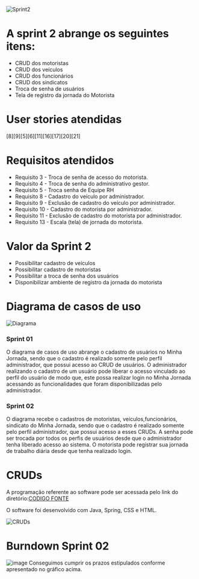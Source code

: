 
![Sprint2](https://github.com/PITime01/Minha-Jornada/blob/SPRINT-2/SPRINT%202/STORY%20CARDS_sprint2.gif?raw=true)


# A sprint 2 abrange os seguintes itens:
* CRUD dos motoristas
* CRUD dos veículos
* CRUD dos funcionários
* CRUD dos sindicatos
* Troca de senha de usuários
* Tela de registro da jornada do Motorista


# User stories atendidas
[8][9][5][6][11][16][17][20][21]

# Requisitos atendidos
* Requisito 3 - Troca de senha de acesso do motorista.
* Requisito 4 - Troca de senha do administrativo gestor.
* Requisito 5 - Troca senha de Equipe RH
* Requisito 8 - Cadastro do veículo por administrador.
* Requisito 9 - Exclusão de cadastro do veículo por administrador.
* Requisito 10 - Cadastro do motorista por administrador.
* Requisito 11 - Exclusão de cadastro do motorista por administrador.
* Requisito 13 - Escala (tela) de jornada do motorista.

# Valor da Sprint 2
* Possibilitar cadastro de veículos
* Possibilitar cadastro de motoristas
* Possibilitar a troca de senha dos usuários
* Disponibilizar ambiente de registro da jornada do motorista


# Diagrama de casos de uso

![Diagrama](https://github.com/PITime01/Minha-Jornada/blob/SPRINT-2/SPRINT%202/Diagrama%20com%20sprint%2002.JPG?raw=true)

### Sprint 01
O diagrama de casos de uso abrange o cadastro de usuários no Minha Jornada, sendo que o cadastro é realizado somente pelo perfil administrador, que possui acesso ao CRUD de usuários.
O administrador realizando o cadastro de um usuário pode liberar o acesso vinculado ao perfil do usuário de modo que, este possa realizar login no Minha Jornada acessando as funcionalidades que foram disponibilizadas pelo administrador.

### Sprint 02
O diagrama recebe o cadastros de motoristas, veículos,funcionários, sindicato do Minha Jornada, sendo que o cadastro é realizado somente pelo perfil administrador, que possui acesso a esses CRUDs.
A senha pode ser trocada por todos os perfis de usuários desde que o administrador tenha liberado acesso ao sistema.
O motorista pode registrar sua jornada de trabalho diária desde que tenha realizado login.

# CRUDs
A programação referente ao software pode ser acessada pelo link do diretório:[CODIGO FONTE](https://github.com/PITime01/Minha-Jornada/tree/master/SPRINT%202/codigo-fonte)

O software foi desenvolvido com Java, Spring, CSS e HTML.

![CRUDs](https://github.com/PITime01/Minha-Jornada/blob/SPRINT-2/crud_final_6.gif)


# Burndown Sprint 02
![image](https://user-images.githubusercontent.com/71779649/98684075-84576380-2344-11eb-88d2-4a1677eb4034.png)
Conseguimos cumprir os prazos estipulados conforme apresentado no gráfico acima.
